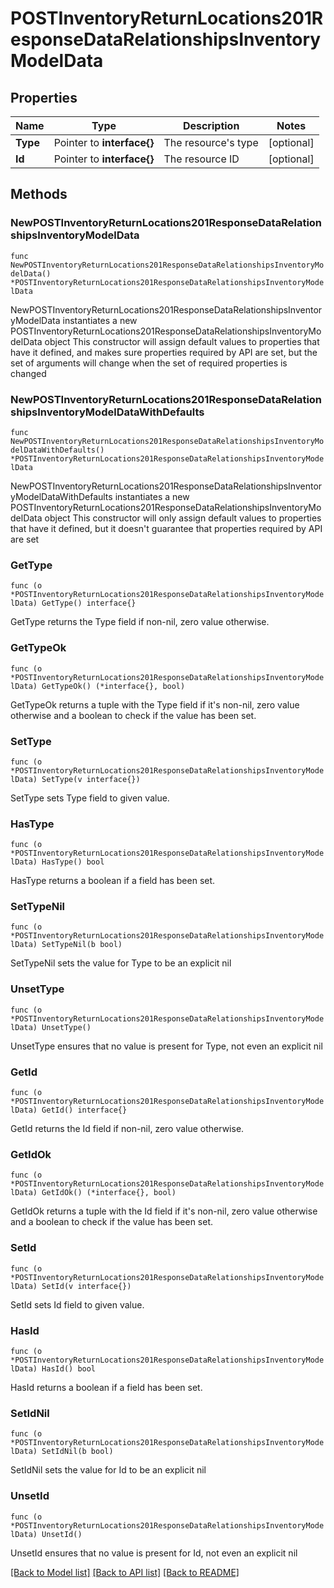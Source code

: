 # POSTInventoryReturnLocations201ResponseDataRelationshipsInventoryModelData

## Properties

Name | Type | Description | Notes
------------ | ------------- | ------------- | -------------
**Type** | Pointer to **interface{}** | The resource&#39;s type | [optional] 
**Id** | Pointer to **interface{}** | The resource ID | [optional] 

## Methods

### NewPOSTInventoryReturnLocations201ResponseDataRelationshipsInventoryModelData

`func NewPOSTInventoryReturnLocations201ResponseDataRelationshipsInventoryModelData() *POSTInventoryReturnLocations201ResponseDataRelationshipsInventoryModelData`

NewPOSTInventoryReturnLocations201ResponseDataRelationshipsInventoryModelData instantiates a new POSTInventoryReturnLocations201ResponseDataRelationshipsInventoryModelData object
This constructor will assign default values to properties that have it defined,
and makes sure properties required by API are set, but the set of arguments
will change when the set of required properties is changed

### NewPOSTInventoryReturnLocations201ResponseDataRelationshipsInventoryModelDataWithDefaults

`func NewPOSTInventoryReturnLocations201ResponseDataRelationshipsInventoryModelDataWithDefaults() *POSTInventoryReturnLocations201ResponseDataRelationshipsInventoryModelData`

NewPOSTInventoryReturnLocations201ResponseDataRelationshipsInventoryModelDataWithDefaults instantiates a new POSTInventoryReturnLocations201ResponseDataRelationshipsInventoryModelData object
This constructor will only assign default values to properties that have it defined,
but it doesn't guarantee that properties required by API are set

### GetType

`func (o *POSTInventoryReturnLocations201ResponseDataRelationshipsInventoryModelData) GetType() interface{}`

GetType returns the Type field if non-nil, zero value otherwise.

### GetTypeOk

`func (o *POSTInventoryReturnLocations201ResponseDataRelationshipsInventoryModelData) GetTypeOk() (*interface{}, bool)`

GetTypeOk returns a tuple with the Type field if it's non-nil, zero value otherwise
and a boolean to check if the value has been set.

### SetType

`func (o *POSTInventoryReturnLocations201ResponseDataRelationshipsInventoryModelData) SetType(v interface{})`

SetType sets Type field to given value.

### HasType

`func (o *POSTInventoryReturnLocations201ResponseDataRelationshipsInventoryModelData) HasType() bool`

HasType returns a boolean if a field has been set.

### SetTypeNil

`func (o *POSTInventoryReturnLocations201ResponseDataRelationshipsInventoryModelData) SetTypeNil(b bool)`

 SetTypeNil sets the value for Type to be an explicit nil

### UnsetType
`func (o *POSTInventoryReturnLocations201ResponseDataRelationshipsInventoryModelData) UnsetType()`

UnsetType ensures that no value is present for Type, not even an explicit nil
### GetId

`func (o *POSTInventoryReturnLocations201ResponseDataRelationshipsInventoryModelData) GetId() interface{}`

GetId returns the Id field if non-nil, zero value otherwise.

### GetIdOk

`func (o *POSTInventoryReturnLocations201ResponseDataRelationshipsInventoryModelData) GetIdOk() (*interface{}, bool)`

GetIdOk returns a tuple with the Id field if it's non-nil, zero value otherwise
and a boolean to check if the value has been set.

### SetId

`func (o *POSTInventoryReturnLocations201ResponseDataRelationshipsInventoryModelData) SetId(v interface{})`

SetId sets Id field to given value.

### HasId

`func (o *POSTInventoryReturnLocations201ResponseDataRelationshipsInventoryModelData) HasId() bool`

HasId returns a boolean if a field has been set.

### SetIdNil

`func (o *POSTInventoryReturnLocations201ResponseDataRelationshipsInventoryModelData) SetIdNil(b bool)`

 SetIdNil sets the value for Id to be an explicit nil

### UnsetId
`func (o *POSTInventoryReturnLocations201ResponseDataRelationshipsInventoryModelData) UnsetId()`

UnsetId ensures that no value is present for Id, not even an explicit nil

[[Back to Model list]](../README.md#documentation-for-models) [[Back to API list]](../README.md#documentation-for-api-endpoints) [[Back to README]](../README.md)


